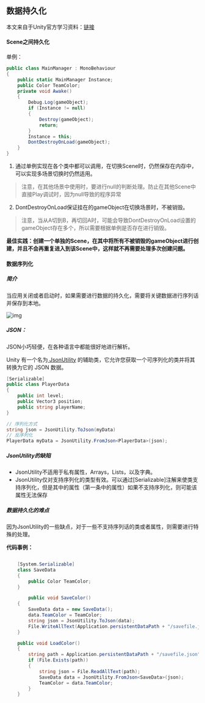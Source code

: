 ## 数据持久化

本文来自于Unity官方学习资料：[链接](https://learn.unity.com/tutorial/implement-data-persistence-between-sessions)

#### Scene之间持久化

单例：

```c#
public class MainManager : MonoBehaviour
{
    public static MainManager Instance;
    public Color TeamColor;
    private void Awake()
    {
        Debug.Log(gameObject);
        if (Instance != null)
        {
            Destroy(gameObject);
            return;
        }
        Instance = this;
        DontDestroyOnLoad(gameObject);
    }
}

```

1. 通过单例实现在各个类中都可以调用，在切换Scene时，仍然保存在内存中，可以实现多场景切换时仍然适用。

> 注意，在其他场景中使用时，要进行null的判断处理。防止在其他Scene中直接Play调试时，因为null导致的程序异常

2. DontDestroyOnLoad保证挂在的gameObject在切换场景时，不被销毁。

> 注意，当从A切到B，再切回A时，可能会导致DontDestroyOnLoad设置的gameObject存在多个，所以需要根据单例是否存在进行销毁。



**最佳实践：创建一个单独的Scene，在其中将所有不被销毁的gameObject进行创建，并且不会再重复进入到该Scene中，这样就不再需要处理多次创建问题。**

####  数据序列化

##### 简介

当应用关闭或者启动时，如果需要进行数据的持久化，需要将关键数据进行序列话并保存到本地。

![img](https://connect-cdn-public-prd.unitychina.cn/h1/20210602/learn/images/197dfde6-d842-4bce-bffa-a0fab3140687_0.jpg)

##### JSON：

JSON小巧轻便，在各种语言中都能很好地进行解析。

Unity 有一个名为[ JsonUtility](https://docs.unity3d.com/Manual/JSONSerialization.html?_ga=2.31525622.974222808.1647314494-2067007065.1645154224) 的辅助类，它允许您获取一个可序列化的类并将其转换为它的 JSON 数据。

```c#
[Serializable]
public class PlayerData
{
    public int level;
    public Vector3 position;
    public string playerName;
}

// 序列化方式
string json = JsonUtility.ToJson(myData)
// 反序列化
PlayerData myData = JsonUtility.FromJson<PlayerData>(json);
```

##### JsonUtility的缺陷

* JsonUtility不适用于私有属性，Arrays，Lists，以及字典。
* JsonUtility仅对支持序列化的类型有效。可以通过[Serializable]注解来使类支持序列化，但是其中的属性（第一条中的属性）如果不支持序列化，则可能该属性无法保存

##### 数据持久化的难点

因为JsonUtility的一些缺点，对于一些不支持序列话的类或者属性，则需要进行特殊的处理。



**代码事例：**

```c#

    [System.Serializable]
    class SaveData
    {
        public Color TeamColor;
    }

		public void SaveColor()
    {
        SaveData data = new SaveData();
        data.TeamColor = TeamColor;
        string json = JsonUtility.ToJson(data);
        File.WriteAllText(Application.persistentDataPath + "/savefile.json", json);
    }

    public void LoadColor()
    {
        string path = Application.persistentDataPath + "/savefile.json";
        if (File.Exists(path))
        {
            string json = File.ReadAllText(path);
            SaveData data = JsonUtility.FromJson<SaveData>(json);
            TeamColor = data.TeamColor;
        }
    }

```

